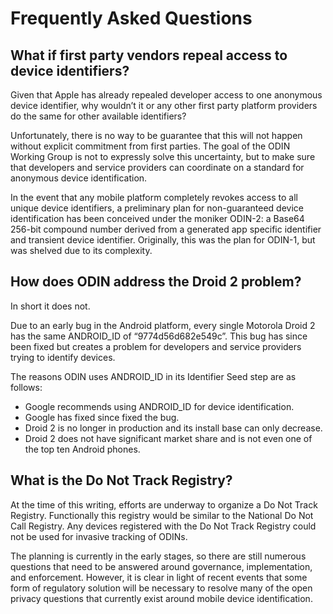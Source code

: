 # Frequently Asked Questions #



## What if first party vendors repeal access to device identifiers? ##

Given that Apple has already repealed developer access to one anonymous device identifier, why wouldn’t it or any other first party platform providers do the same for other available identifiers?

Unfortunately, there is no way to be guarantee that this will not happen without explicit commitment from first parties. The goal of the ODIN Working Group is not to expressly solve this uncertainty, but to make sure that developers and service providers can coordinate on a standard for anonymous device identification.

In the event that any mobile platform completely revokes access to all unique device identifiers, a preliminary plan for non-guaranteed device identification has been conceived under the moniker ODIN-2: a Base64 256-bit compound number derived from a generated app specific identifier and transient device identifier. Originally, this was the plan for ODIN-1, but was shelved due to its complexity.

## How does ODIN address the Droid 2 problem? ##

In short it does not.

Due to an early bug in the Android platform, every single Motorola Droid 2 has the same ANDROID\_ID of “9774d56d682e549c”. This bug has since been fixed but creates a problem for developers and service providers trying to identify devices.

The reasons ODIN uses ANDROID\_ID in its Identifier Seed step are as follows:

  * Google recommends using ANDROID\_ID for device identification.
  * Google has fixed since fixed the bug.
  * Droid 2 is no longer in production and its install base can only decrease.
  * Droid 2 does not have significant market share and is not even one of the top ten Android phones.

## What is the Do Not Track Registry? ##

At the time of this writing, efforts are underway to organize a Do Not Track Registry. Functionally this registry would be similar to the National Do Not Call Registry. Any devices registered with the Do Not Track Registry could not be used for invasive tracking of ODINs.

The planning is currently in the early stages, so there are still numerous questions that need to be answered around governance, implementation, and enforcement. However, it is clear in light of recent events that some form of regulatory solution will be necessary to resolve many of the open privacy questions that currently exist around mobile device identification.